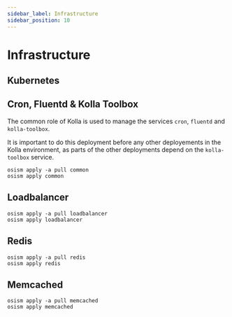 ```yaml
---
sidebar_label: Infrastructure
sidebar_position: 10
---
```


# Infrastructure

## Kubernetes

## Cron, Fluentd & Kolla Toolbox

The common role of Kolla is used to manage the services `cron`, `fluentd`
and `kolla-toolbox`.

It is important to do this deployment before any other deployements in the Kolla
environment, as parts of the other deployments depend on the `kolla-toolbox`
service.

```
osism apply -a pull common
osism apply common
```

## Loadbalancer

```
osism apply -a pull loadbalancer
osism apply loadbalancer
```

## Redis

```
osism apply -a pull redis
osism apply redis
```

## Memcached

```
osism apply -a pull memcached
osism apply memcached
```
